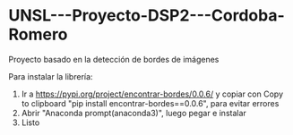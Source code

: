 # UNSL---Proyecto-DSP2---Cordoba-Romero
Proyecto basado en la detección de bordes de imágenes

Para instalar la librería: 
1) Ir a https://pypi.org/project/encontrar-bordes/0.0.6/ y copiar con Copy to clipboard "pip install encontrar-bordes==0.0.6", para evitar errores
2) Abrir "Anaconda prompt(anaconda3)", luego pegar e instalar
3) Listo
